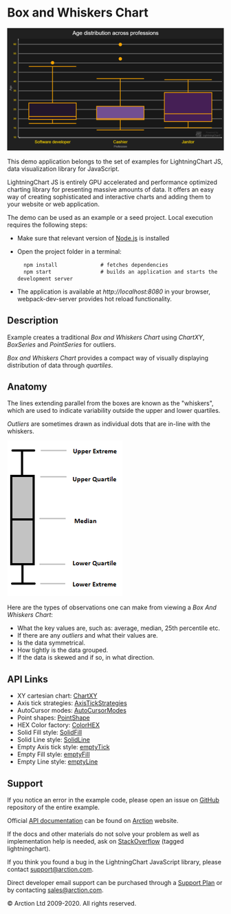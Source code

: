 # Box and Whiskers Chart

![Box and Whiskers Chart](boxPlot.png)

This demo application belongs to the set of examples for LightningChart JS, data visualization library for JavaScript.

LightningChart JS is entirely GPU accelerated and performance optimized charting library for presenting massive amounts of data. It offers an easy way of creating sophisticated and interactive charts and adding them to your website or web application.

The demo can be used as an example or a seed project. Local execution requires the following steps:

- Make sure that relevant version of [Node.js](https://nodejs.org/en/download/) is installed
- Open the project folder in a terminal:

        npm install              # fetches dependencies
        npm start                # builds an application and starts the development server

- The application is available at *http://localhost:8080* in your browser, webpack-dev-server provides hot reload functionality.


## Description

Example creates a traditional *Box and Whiskers Chart* using *ChartXY*, *BoxSeries* and *PointSeries* for outliers.

*Box and Whiskers Chart* provides a compact way of visually displaying distribution of data through *quartiles*.

## Anatomy

The lines extending parallel from the boxes are known as the "whiskers", which are used to indicate variability outside the upper and lower quartiles.

*Outliers* are sometimes drawn as individual dots that are in-line with the whiskers.

[//]: # "IMPORTANT: The assets will not show before README.md is built - relative path is different!"

![](./assets/boxFigure.png)

Here are the types of observations one can make from viewing a *Box And Whiskers Chart*:

- What the key values are, such as: average, median, 25th percentile etc.
- If there are any *outliers* and what their values are.
- Is the data symmetrical.
- How tightly is the data grouped.
- If the data is skewed and if so, in what direction.


## API Links

* XY cartesian chart: [ChartXY]
* Axis tick strategies: [AxisTickStrategies]
* AutoCursor modes: [AutoCursorModes]
* Point shapes: [PointShape]
* HEX Color factory: [ColorHEX]
* Solid Fill style: [SolidFill]
* Solid Line style: [SolidLine]
* Empty Axis tick style: [emptyTick]
* Empty Fill style: [emptyFill]
* Empty Line style: [emptyLine]


## Support

If you notice an error in the example code, please open an issue on [GitHub][0] repository of the entire example.

Official [API documentation][1] can be found on [Arction][2] website.

If the docs and other materials do not solve your problem as well as implementation help is needed, ask on [StackOverflow][3] (tagged lightningchart).

If you think you found a bug in the LightningChart JavaScript library, please contact support@arction.com.

Direct developer email support can be purchased through a [Support Plan][4] or by contacting sales@arction.com.

[0]: https://github.com/Arction/
[1]: https://www.arction.com/lightningchart-js-api-documentation/
[2]: https://www.arction.com
[3]: https://stackoverflow.com/questions/tagged/lightningchart
[4]: https://www.arction.com/support-services/

© Arction Ltd 2009-2020. All rights reserved.


[ChartXY]: https://www.arction.com/lightningchart-js-api-documentation/v1.3.0/classes/chartxy.html
[AxisTickStrategies]: https://www.arction.com/lightningchart-js-api-documentation/v1.3.0/globals.html#axistickstrategies
[AutoCursorModes]: https://www.arction.com/lightningchart-js-api-documentation/v1.3.0/enums/autocursormodes.html
[PointShape]: https://www.arction.com/lightningchart-js-api-documentation/v1.3.0/enums/pointshape.html
[ColorHEX]: https://www.arction.com/lightningchart-js-api-documentation/v1.3.0/globals.html#colorhex
[SolidFill]: https://www.arction.com/lightningchart-js-api-documentation/v1.3.0/classes/solidfill.html
[SolidLine]: https://www.arction.com/lightningchart-js-api-documentation/v1.3.0/classes/solidline.html
[emptyTick]: https://www.arction.com/lightningchart-js-api-documentation/v1.3.0/globals.html#emptytick
[emptyFill]: https://www.arction.com/lightningchart-js-api-documentation/v1.3.0/globals.html#emptyfill
[emptyLine]: https://www.arction.com/lightningchart-js-api-documentation/v1.3.0/globals.html#emptyline

